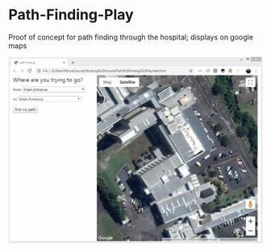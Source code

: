 # Path-Finding-Play
Proof of concept for path finding through the hospital; displays on google maps

![Example 1](PathFinding-Example1.gif?raw=true "example 1")
